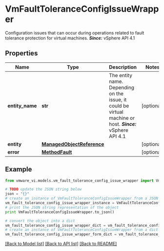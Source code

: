 # VmFaultToleranceConfigIssueWrapper

Configuration issues that can occur during operations related to fault tolerance protection for virtual machines.  ***Since:*** vSphere API 4.1 

## Properties
Name | Type | Description | Notes
------------ | ------------- | ------------- | -------------
**entity_name** | **str** | The entity name.  Depending on the issue, it could be virtual machine or host.  ***Since:*** vSphere API 4.1  | [optional] 
**entity** | [**ManagedObjectReference**](ManagedObjectReference.md) |  | [optional] 
**error** | [**MethodFault**](MethodFault.md) |  | [optional] 

## Example

```python
from vmware_vi.models.vm_fault_tolerance_config_issue_wrapper import VmFaultToleranceConfigIssueWrapper

# TODO update the JSON string below
json = "{}"
# create an instance of VmFaultToleranceConfigIssueWrapper from a JSON string
vm_fault_tolerance_config_issue_wrapper_instance = VmFaultToleranceConfigIssueWrapper.from_json(json)
# print the JSON string representation of the object
print VmFaultToleranceConfigIssueWrapper.to_json()

# convert the object into a dict
vm_fault_tolerance_config_issue_wrapper_dict = vm_fault_tolerance_config_issue_wrapper_instance.to_dict()
# create an instance of VmFaultToleranceConfigIssueWrapper from a dict
vm_fault_tolerance_config_issue_wrapper_form_dict = vm_fault_tolerance_config_issue_wrapper.from_dict(vm_fault_tolerance_config_issue_wrapper_dict)
```
[[Back to Model list]](../README.md#documentation-for-models) [[Back to API list]](../README.md#documentation-for-api-endpoints) [[Back to README]](../README.md)


